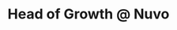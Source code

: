 ---
draft: false
name: "Nevo David"
title: "Head of Growth @ Nuvo"
quote: "OMG, everyone's here already!"
avatar: {
    src: "https://ca.slack-edge.com/T02EGRUMRM1-U05CNQ49L3W-c5d2914b6241-512",
    alt: "Nevo"
}
publishDate: "2022-11-09 15:39"
---